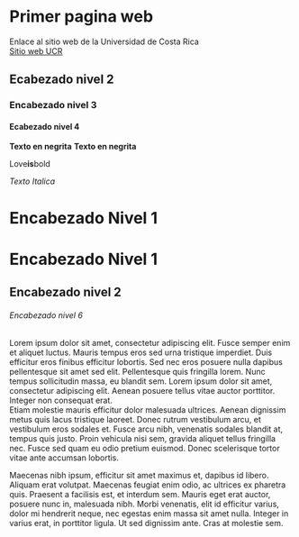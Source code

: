 # **Primer pagina web**

Enlace al sitio web de la Universidad de Costa Rica       
[Sitio web UCR](https://www.ucr.ac.cr/)

## Ecabezado nivel 2      
### Encabezado nivel 3         
#### Ecabezado nivel 4        

**Texto en negrita**
__Texto en negrita__

Love**is**bold   

*Texto Italica*

Encabezado Nivel 1
===========         
<h1> Encabezado Nivel 1</h1>

Encabezado nivel 2
---------------


<h6> Encabezado nivel 6 </h6>

Lorem ipsum dolor sit amet, consectetur adipiscing elit. Fusce semper enim et aliquet luctus. Mauris tempus eros sed urna tristique imperdiet. Duis efficitur eros finibus efficitur lobortis. Sed nec eros posuere nulla dapibus pellentesque sit amet sed elit. Pellentesque quis fringilla lorem. Nunc tempus sollicitudin massa, eu blandit sem. Lorem ipsum dolor sit amet, consectetur adipiscing elit. Aenean posuere tellus vitae auctor porttitor. Integer non consequat erat.   
Etiam molestie mauris efficitur dolor malesuada ultrices. Aenean dignissim metus quis lacus tristique laoreet. Donec rutrum vestibulum arcu, et vestibulum eros sodales et. Fusce arcu nibh, venenatis sodales blandit at, tempus quis justo. Proin vehicula nisi sem, gravida aliquet tellus fringilla nec. Fusce sed quam eu odio pretium euismod. Donec scelerisque tortor vitae ante accumsan lobortis.
 
Maecenas nibh ipsum, efficitur sit amet maximus et, dapibus id libero. Aliquam erat volutpat. Maecenas feugiat enim odio, ac ultrices ex pharetra quis. Praesent a facilisis est, et interdum sem. Mauris eget erat auctor, posuere nunc in, malesuada nibh. Morbi venenatis, elit id efficitur varius, dolor mi hendrerit neque, nec egestas enim massa sit amet nulla. Integer in varius erat, in porttitor ligula. Ut sed dignissim ante. Cras at molestie sem.
